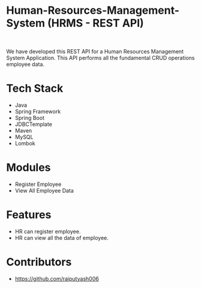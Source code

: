 # Human-Resources-Management-System (HRMS - REST API)

<br>

We have developed this REST API for a Human Resources Management System Application. This API performs all the fundamental CRUD operations employee data.

# Tech Stack
- Java
- Spring Framework
- Spring Boot
- JDBCTemplate
- Maven
- MySQL
- Lombok

# Modules
- Register Employee
- View All Employee Data

# Features
- HR can register employee.
- HR can view all the data of employee.


# Contributors
- https://github.com/rajputyash006
